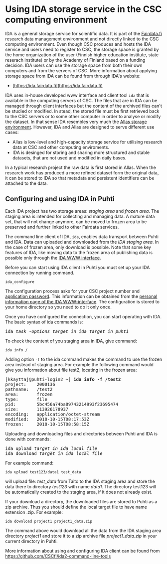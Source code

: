 # Using IDA storage service in the CSC computing environment #

IDA is a general storage service for scientific data. It is part of the [Fairdata.fi]( https://www.fairdata.fi/) research data management environment and not directly linked to the CSC computing environment. Even though CSC produces and hosts the IDA service and users need to register to CSC, the storage space is granted by the home organization of the user (Finnish higher education institute, state reserach institute) or by the Academy of Finland based on a funding decision. IDA users can use the storage space from both their own computers and from the servers of CSC. More information about applying storage space from IDA can be found from through IDA's website:
  * [https://ida.fairdata.fi](https://ida.fairdata.fi)

IDA uses in-house developed www interface and client tool `ida` that is available in the computing servers of CSC.
The files that are in IDA can be managed through client interfaces but the content of the archived files can't be studied or modified. In stead, the stored file must be first retrieved back to the CSC servers or to some other computer in order to analyse or modify the dataset. In that sense IDA resembles very much the [Allas storage environment](../Allas/intoduction.md). However, IDA and Allas are designed to serve different use cases:
  * Allas is low-level and high-capacity storage service for utilising research data at CSC and other computing enviroments.          
  * IDA is desinged for storing and sharing more structured and stable datasets, that are not used and modified in daily bases. 

In a typical research project the raw data is first stored in Allas. When the research work has produced a more refined dataset form the original data, it can be stored to IDA so that metadata and persistent identifiers can be attached to the data. 


## Configuring and using IDA in Puhti ##

Each IDA project has two storage areas: _staging area_ and _frozen area_. The staging area is intended for collecting and managing data. A mature data set, that will not change anymore, can be moved to frozen area to be preserved and further linked to other Fairdata services.

The command line client of IDA, `ida`, enables data transport between Puhti and IDA. Data can uploaded and downloaded from the _IDA staging area_. In the case of frozen area, only download is possible. Note that some key features of IDA, like moving data to the frozen area of publishing data is possible only through the [IDA WWW interface](https://ida.csc.fi).

Before you can start using IDA client in Puhti you must set up your IDA connection by running command.

```text
ida_configure
```

The configuration process asks for your CSC project number and [application password](https://www.fairdata.fi/en/ida/user-guide/#app-passwords). 
This information can be obtained from the [personal information page of the IDA WWW-interface](https://ida.fairdata.fi/settings/personal). 
The configuration is stored to your home directory so you need to do it only once.

Once you have configured the connection, you can start operating with IDA. The basic syntax of ida commands is:
<pre>
ida <em>task</em> -<em>options target_in_ida target_in_puhti</em>
</pre>

To check the content of you staging area in IDA, give command:
```text
ida info /
```
Adding option `-f` to the ida command makes the command to use the frozen area instead of staging area. For example the following command would give you information about file test2, locating in the frozen area:

<pre>
[kkayttaj@puhti-login2 ~] <b>ida info -f /test2</b>
project:    2000136
pathname:   /test2
area:       frozen
type:       file
pid:        5bc456a74ba89743214993f23695474
size:       113926178937
encoding:   application/octet-stream
modified:   2018-10-15T08:17:53Z
frozen:     2018-10-15T08:58:15Z
</pre>
 

Uploading and downloading files and directories between Puhti and IDA is done with commands:

<pre>ida upload <em>target_in_ida local_file</em>
ida download <em>target_in_ida local_file</em> 
</pre>

For example command:
```text
ida upload test123/data1 test_data
```
will upload file: _test_data_ from Taito to the IDA staging area and store the data there to directory _test123_ with name _data1_. The directory test123 will be automatically created to the staging area, if it does not already exist.

If your download a directory, the downloaded files are stored to Puhti as a zip archive. Thus you should define the local target file to have name extension .zip. For example:
```text
ida download project1 project1_data.zip
```
The command above would download all the data from the IDA staging area directory _project1_ and store it to a zip archive file _project1_data.zip_ in your current directory in Puhti.

More information about using and configuring IDA client can be found from https://github.com/CSCfi/ida2-command-line-tools
  
